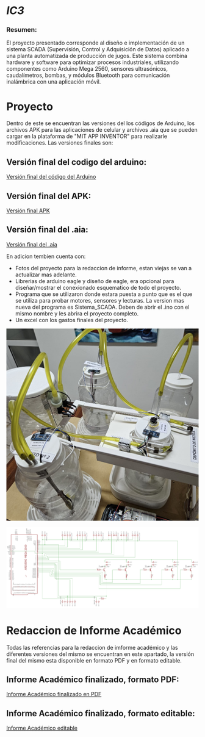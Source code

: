 # **_IC3_**
### Resumen:

El proyecto presentado corresponde al diseño e implementación de un sistema SCADA (Supervisión, Control y Adquisición de Datos) aplicado a una planta automatizada de producción de jugos. Este sistema combina hardware y software para optimizar procesos industriales, utilizando componentes como Arduino Mega 2560, sensores ultrasónicos, caudalímetros, bombas, y módulos Bluetooth para comunicación inalámbrica con una aplicación móvil.

# Proyecto
Dentro de este se encuentran las versiones del los códigos de Arduino, los archivos APK para las aplicaciones de celular y archivos .aia que se pueden cargar en la plataforma de "MIT APP INVENTOR" para realizarle modificaciones. Las versiones finales son:

## Versión final del codigo del arduino:
[Versión final del código del Arduino](https://github.com/equipoPI/IC1/tree/main/Proyecto/Programa/SCADA.V4)

## Versión final del APK:
[Versión final APK](https://github.com/equipoPI/IC1/blob/main/Proyecto/APKs%20y%20.aia/App_SCADAV3.apk)

## Versión final del .aia:
[Versión final del .aia](https://github.com/equipoPI/IC1/blob/main/Proyecto/APKs%20y%20.aia/App_SCADAV3.aia)

En adicion tembien cuenta con:
- Fotos del proyecto para la redaccion de informe, estan viejas se van a actualizar mas adelante.
- Librerias de arduino eagle y diseño de eagle, era opcional para diseñar/mostrar el conexionado esquematico de todo el proyecto.
- Programa que se utilizaron donde estara puesta a punto que es el que se utiliza para probar motores, sensores y lecturas. La version mas nueva del programa es Sistema_SCADA. Deben de abrir el .ino con el mismo nombre y les abrira el proyecto completo.
- Un excel con los gastos finales del proyecto.

![Logo de GitHub](https://github.com/equipoPI/IC1/blob/main/Proyecto/Fotos%20del%20proyecto/IMG-20230318-WA0009.jpg)

<p align="center">
  <img src="https://github.com/equipoPI/IC1/blob/main/Proyecto/Fotos%20del%20proyecto/Diagrama%201.png" alt="Descripción de la imagen" />
</p>

# Redaccion de Informe Académico
Todas las referencias para la redaccion de imforme académico y las diferentes versiones del mismo se encuentran en este apartado, la versión final del mismo esta disponible en formato PDF y en formato editable.

## Informe Académico finalizado, formato PDF:
[Informe Académico finalizado en PDF](https://github.com/equipoPI/IC1/blob/main/Redaccion%20Informe%20academico/Trabajo%20Final%20IC1-%20Chiabo%2C%20Kuhn%2C%20Palomeque.pdf)

## Informe Académico finalizado, formato editable:
[Informe Académico editable](https://github.com/equipoPI/IC1/blob/main/Redaccion%20Informe%20academico/Trabajo%20Final%20IC1-%20Chiabo%2C%20Kuhn%2C%20Palomeque.docx)
